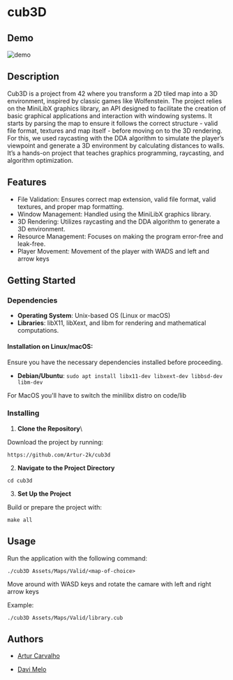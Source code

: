 # cub3D

## Demo

![demo](Assets/demo.gif)


## Description

Cub3D is a project from 42 where you transform a 2D tiled map into a 3D environment, inspired by classic games like Wolfenstein.
The project relies on the MiniLibX graphics library, an API designed to facilitate the creation of basic graphical applications and interaction with windowing systems.
It starts by parsing the map to ensure it follows the correct structure - valid file format, textures and map itself - before moving on to the 3D rendering. For this, we used raycasting with the DDA algorithm to simulate the player’s viewpoint and generate a 3D environment by calculating distances to walls. It’s a hands-on project that teaches graphics programming, raycasting, and algorithm optimization.

## Features

- File Validation: Ensures correct map extension, valid file format, valid textures, and proper map formatting.
- Window Management: Handled using the MiniLibX graphics library.
- 3D Rendering: Utilizes raycasting and the DDA algorithm to generate a 3D environment.
- Resource Management: Focuses on making the program error-free and leak-free.
- Player Movement: Movement of the player with WADS and left and arrow keys

## Getting Started

### Dependencies

- **Operating System**: Unix-based OS (Linux or macOS)
- **Libraries**: libX11, libXext, and libm for rendering and mathematical computations.

#### Installation on Linux/macOS:

Ensure you have the necessary dependencies installed before proceeding.

- **Debian/Ubuntu**: `sudo apt install libx11-dev libxext-dev libbsd-dev libm-dev`

For MacOS you'll have to switch the minilibx distro on code/lib

### Installing

1. **Clone the Repository**\

Download the project by running:

```
https://github.com/Artur-2k/cub3d
```

2. **Navigate to the Project Directory**

```
cd cub3d
```

3. **Set Up the Project** 
    
Build or prepare the project with:

```
make all
```

## Usage

Run the application with the following command:

```
./cub3D Assets/Maps/Valid/<map-of-choice>
```

Move around with WASD keys and rotate the camare with left and right arrow keys

Example:

```
./cub3D Assets/Maps/Valid/library.cub
```

## Authors

- [Artur Carvalho](https://github.com/Artur-2k)
 
- [Davi Melo](https://github.com/Davi0805)



